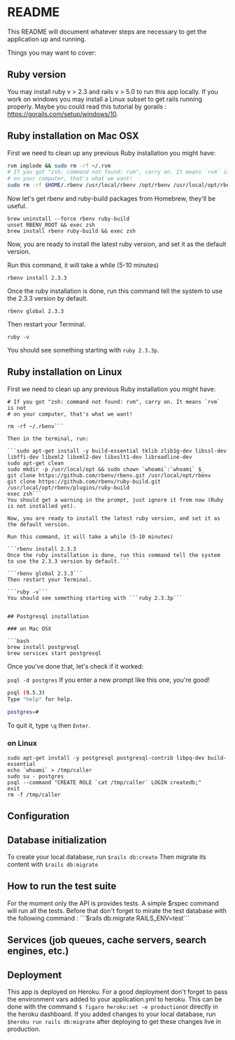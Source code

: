 # README

This README will document whatever steps are necessary to get the
application up and running.

Things you may want to cover:

## Ruby version

You may install ruby v > 2.3 and rails v > 5.0 to run this app locally.
If you work on windows you may install a Linux subset to get rails running properly. Maybe you could read this tutorial by gorails : https://gorails.com/setup/windows/10.

## Ruby installation on Mac OSX

First we need to clean up any previous Ruby installation you might have:

```bash
rvm implode && sudo rm -rf ~/.rvm
# If you got "zsh: command not found: rvm", carry on. It means `rvm` is not
# on your computer, that's what we want!
sudo rm -rf $HOME/.rbenv /usr/local/rbenv /opt/rbenv /usr/local/opt/rbenv
```

Now let's get rbenv and ruby-build packages from Homebrew, they'll be useful.

```
brew uninstall --force rbenv ruby-build
unset RBENV_ROOT && exec zsh
brew install rbenv ruby-build && exec zsh
```

Now, you are ready to install the latest ruby version, and set it as the default version.

Run this command, it will take a while (5-10 minutes)

```rbenv install 2.3.3```

Once the ruby installation is done, run this command tell the system to use the 2.3.3 version by default.

```rbenv global 2.3.3```

Then restart your Terminal.

```ruby -v```

You should see something starting with ```ruby 2.3.3p```.

## Ruby installation on Linux

First we need to clean up any previous Ruby installation you might have:

```rvm implode && sudo rm -rf ~/.rvm
# If you got "zsh: command not found: rvm", carry on. It means `rvm` is not
# on your computer, that's what we want!

rm -rf ~/.rbenv```

Then in the terminal, run:

```sudo apt-get install -y build-essential tklib zlib1g-dev libssl-dev libffi-dev libxml2 libxml2-dev libxslt1-dev libreadline-dev
sudo apt-get clean
sudo mkdir -p /usr/local/opt && sudo chown `whoami`:`whoami` $_
git clone https://github.com/rbenv/rbenv.git /usr/local/opt/rbenv
git clone https://github.com/rbenv/ruby-build.git /usr/local/opt/rbenv/plugins/ruby-build
exec zsh```
You should get a warning in the prompt, just ignore it from now (Ruby is not installed yet).

Now, you are ready to install the latest ruby version, and set it as the default version.

Run this command, it will take a while (5-10 minutes)

```rbenv install 2.3.3
Once the ruby installation is done, run this command tell the system to use the 2.3.3 version by default.```

```rbenv global 2.3.3```
Then restart your Terminal.

```ruby -v```
You should see something starting with ```ruby 2.3.3p```


## Postgresql installation

### on Mac OSX

```bash
brew install postgresql
brew services start postgresql
```
Once you've done that, let's check if it worked:

```psql -d postgres```
If you enter a new prompt like this one, you're good!

```bash
psql (9.5.3)
Type "help" for help.

postgres=#
```
To quit it, type ```\q``` then ```Enter```.


### on Linux

```
sudo apt-get install -y postgresql postgresql-contrib libpq-dev build-essential
echo `whoami` > /tmp/caller
sudo su - postgres
psql --command "CREATE ROLE `cat /tmp/caller` LOGIN createdb;"
exit
rm -f /tmp/caller
```

## Configuration

## Database initialization
To create your local database, run ```$rails db:create```
Then migrate its content with ```$rails db:migrate```


## How to run the test suite

For the moment only the API is provides tests. A simple $rspec command will run all the tests. Before that don't forget to mirate the test database with the following command : ```$rails db:migrate RAILS_ENV=test```

## Services (job queues, cache servers, search engines, etc.)

## Deployment

This app is deployed on Heroku. For a good deployment don't forget to pass the environment vars added to your application.yml to heroku. This can be done with the command ```$ figaro heroku:set -e production```or directly in the heroku dashboard. If you added changes to your local database, run ```$heroku run rails db:migrate``` after deploying to get these changes live in production.

